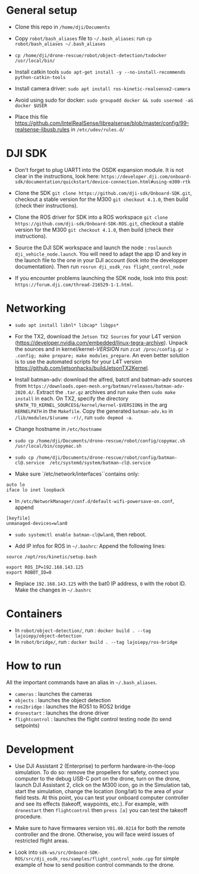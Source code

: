 # General setup

- Clone this repo in `/home/dji/Documents`

- Copy `robot/bash_aliases` file to `~/.bash_aliases`: run `cp robot/bash_aliases ~/.bash_aliases`

- `cp /home/dji/drone-rescue/robot/object-detection/txdocker /usr/local/bin/`

- Install catkin tools `sudo apt-get install -y --no-install-recommends python-catkin-tools`

- Install camera driver: `sudo apt install ros-kinetic-realsense2-camera` 

- Avoid using sudo for docker: `sudo groupadd docker && sudo usermod -aG docker $USER`

- Place this file https://github.com/IntelRealSense/librealsense/blob/master/config/99-realsense-libusb.rules in `/etc/udev/rules.d/`

# DJI SDK

- Don't forget to plug UART1 into the OSDK expansion module. It is not clear in the instructions, look here: `https://developer.dji.com/onboard-sdk/documentation/quickstart/device-connection.html#using-m300-rtk`

- Clone the SDK `git clone https://github.com/dji-sdk/Onboard-SDK.git`, checkout a stable version for the M300 `git checkout 4.1.0`, then build (check their instructions).

- Clone the ROS driver for SDK into a ROS workspace `git clone https://github.com/dji-sdk/Onboard-SDK-ROS.git`, checkout a stable version for the M300 `git checkout 4.1.0`, then build (check their instructions).

- Source the DJI SDK workspace and launch the node : `roslaunch dji_vehicle_node.launch`. You will need to adapt the app ID and key in the launch file to the one in your DJI account (look into the developper documentation). Then run `rosrun dji_osdk_ros flight_control_node`

- If you encounter problems launching the SDK node, look into this post: `https://forum.dji.com/thread-216529-1-1.html`.

# Networking

- `sudo apt install libnl* libcap* libgps*`

- For the TX2, download the `Jetson TX2 Sources` for your L4T version (https://developer.nvidia.com/embedded/linux-tegra-archive). Unpack the sources and in kernel/kernel-$VERSION$ run `zcat /proc/config.gz > .config; make prepare; make modules_prepare`. An even better solution is to use the automated scripts for your L4T version https://github.com/jetsonhacks/buildJetsonTX2Kernel.

- Install batman-adv: download the alfred, batctl and batman-adv sources from
  `https://downloads.open-mesh.org/batman/releases/batman-adv-2020.4/`. Extract
  the `.tar.gz` archives and run `make` then `sudo make install` in each. On TX2, specify the directory `$PATH_TO_KERNEL_SOURCES$/kernel/kernel-$VERSION$` in the arg `KERNELPATH` in the `Makefile`. Copy the generated `batman-adv.ko` in `/lib/modules/$(uname -r)/`, run `sudo depmod -a`.

- Change hostname in `/etc/hostname`

- `sudo cp /home/dji/Documents/drone-rescue/robot/config/copymac.sh /usr/local/bin/copymac.sh`

- `sudo cp /home/dji/Documents/drone-rescue/robot/config/batman-cl@.service  /etc/systemd/system/batman-cl@.service`

- Make sure `/etc/network/interfaces``contains only:
```
auto lo
iface lo inet loopback
```

- In `/etc/NetworkManager/conf.d/default-wifi-powersave-on.conf`, append 
```
[keyfile]
unmanaged-devices=wlan0
```

- `sudo systemctl enable batman-cl@wlan0`, then reboot.

- Add IP infos for ROS in `~/.bashrc`: Append the following lines: 
```
source /opt/ros/kinetic/setup.bash

export ROS_IP=192.168.143.125
export ROBOT_ID=0
```

- Replace `192.168.143.125` with the bat0 IP address, `0` with the robot ID. Make the changes in `~/.bashrc`

# Containers

- In `robot/object-detection/`, run : `docker build . --tag lajoiepy/object-detection`
- In `robot/bridge/`, run : `docker build . --tag lajoiepy/ros-bridge`

# How to run

All the important commands have an alias in `~/.bash_aliases`.

- `cameras` : launches the cameras
- `objects` : launches the object detection
- `ros2bridge` : launches the ROS1 to ROS2 bridge
- `dronestart` : launches the drone driver
- `flightcontrol` : launches the flight control testing node (to send setpoints)

# Development

- Use DJI Assistant 2 (Enterprise) to perform hardware-in-the-loop simulation. To do so: remove the propellers for safety, connect you computer to the debug USB-C port on the drone, turn on the drone, launch DJI Assistant 2, click on the M300 icon, go in the Simulation tab, start the simulation, change the location (long/lat) to the area of your field tests. At this point, you can test your onboard computer controller and see its effects (takeoff, waypoints, etc.). For example, with `dronestart` then `flightcontrol` then `press [a]` you can test the takeoff procedure.

- Make sure to have firmwares version `V01.00.0214` for both the remote controller and the drone. Otherwise, you will face weird issues of restricted flight areas.

- Look into `sdk-ws/src/Onboard-SDK-ROS/src/dji_osdk_ros/samples/flight_control_node.cpp` for simple example of how to send position control commands to the drone.
